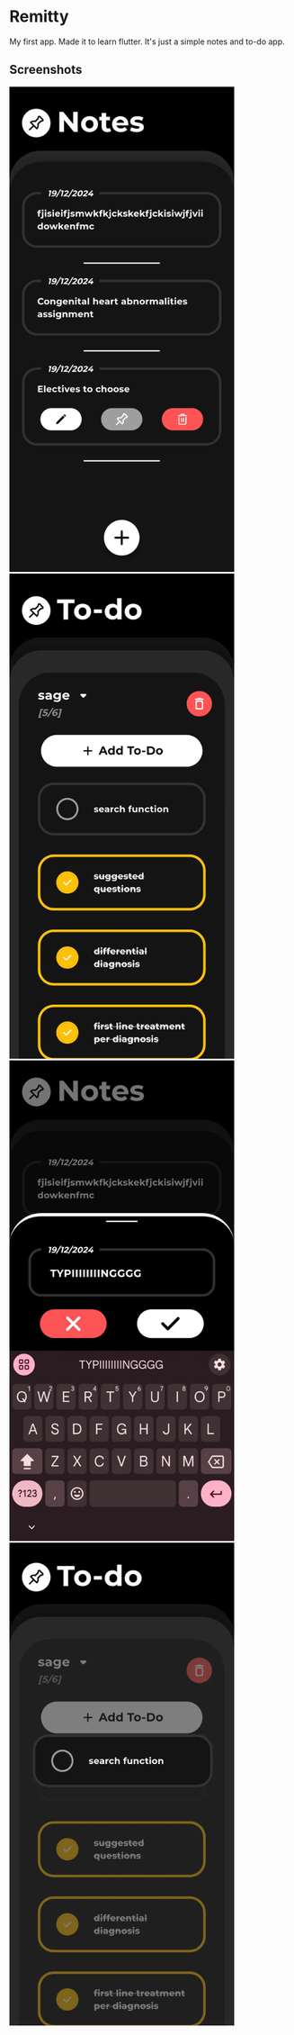 # Remitty

My first app. Made it to learn flutter.
It's just a simple notes and to-do app.

## Screenshots

<img src="Screenshot_2024-12-19-22-36-10-35_218b3bc75b50394e4846bfab38a9a81f.webp" width="400">
<img src="Screenshot_2024-12-19-22-34-37-78_218b3bc75b50394e4846bfab38a9a81f.webp" width="400">
<img src="Screenshot_2024-12-19-22-36-24-10_218b3bc75b50394e4846bfab38a9a81f.webp" width="400">
<img src="Screenshot_2024-12-19-22-36-46-68_218b3bc75b50394e4846bfab38a9a81f.webp" width="400">